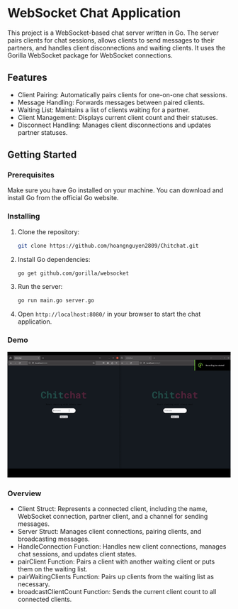 # WebSocket Chat Application

This project is a WebSocket-based chat server written in Go. The server pairs clients for chat sessions, allows clients to send messages to their partners, and handles client disconnections and waiting clients. It uses the Gorilla WebSocket package for WebSocket connections.

## Features
- Client Pairing: Automatically pairs clients for one-on-one chat sessions.
- Message Handling: Forwards messages between paired clients.
- Waiting List: Maintains a list of clients waiting for a partner.
- Client Management: Displays current client count and their statuses.
- Disconnect Handling: Manages client disconnections and updates partner statuses.

## Getting Started

### Prerequisites
Make sure you have Go installed on your machine. You can download and install Go from the official Go website.

### Installing

1. Clone the repository:
    ```sh
    git clone https://github.com/hoangnguyen2809/Chitchat.git
    ```

2. Install Go dependencies:
    ```sh
    go get github.com/gorilla/websocket
    ```

3. Run the server:
    ```sh
    go run main.go server.go
    ```

4. Open `http://localhost:8080/` in your browser to start the chat application.

### Demo

![GIF](./demo.gif)

### Overview
- Client Struct: Represents a connected client, including the name, WebSocket connection, partner client, and a channel for sending messages.
- Server Struct: Manages client connections, pairing clients, and broadcasting messages.
- HandleConnection Function: Handles new client connections, manages chat sessions, and updates client states.
- pairClient Function: Pairs a client with another waiting client or puts them on the waiting list.
- pairWaitingClients Function: Pairs up clients from the waiting list as necessary.
- broadcastClientCount Function: Sends the current client count to all connected clients.
